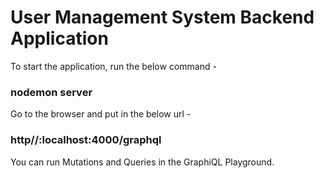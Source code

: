 # User Management System Backend Application

To start the application, run the below command -

### nodemon server

Go to the browser and put in the below url -

### http//:localhost:4000/graphql

You can run Mutations and Queries in the GraphiQL Playground.